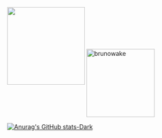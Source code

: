 <img height="180em" src="https://github-readme-stats-eight-theta.vercel.app/api/top-langs/?username=brunowake&layout=compact&langs_count=8&theme=monokai"/>
<img align="center" src="https://github-readme-streak-stats.herokuapp.com/?user=brunowake&theme=monokai" alt="brunowake" height="158"/>

[![Anurag's GitHub stats-Dark](https://github-readme-stats.vercel.app/api?username=brunowake&show_icons=true&theme=dark#gh-dark-mode-only)](https://github.com/brunowake/github-readme-stats#gh-dark-mode-only)
